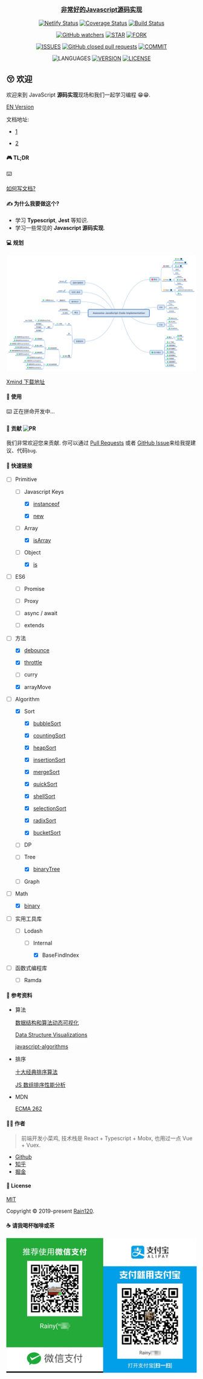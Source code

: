 <h3 align="center">
  <a href="https://github.com/Rain120/awesome-javascript-code-implementation">非常好的Javascript源码实现</a>
</h3>

<div align="center">

[![Netlify Status](https://api.netlify.com/api/v1/badges/aa1cb15a-9a66-42df-ab3b-6cf8a607c9c4/deploy-status)](https://app.netlify.com/sites/awesome-javascript-code-implementation/deploys) [![Coverage Status](https://coveralls.io/repos/github/Rain120/awesome-javascript-code-implementation/badge.svg?branch=master)](https://coveralls.io/github/Rain120/awesome-javascript-code-implementation?branch=master) [![Build Status](https://travis-ci.org/Rain120/awesome-javascript-code-implementation.svg?branch=master)](https://travis-ci.org/Rain120/awesome-javascript-code-implementation)

[![GitHub watchers](https://img.shields.io/github/watchers/rain120/awesome-javascript-code-implementation?style=social)](https://github.com/Rain120/awesome-javascript-code-implementation/watchers)
[![STAR](https://img.shields.io/github/stars/rain120/awesome-javascript-code-implementation?style=social)](https://github.com/Rain120/awesome-javascript-code-implementation/stargazers) [![FORK](https://img.shields.io/github/forks/rain120/awesome-javascript-code-implementation?style=social)](https://github.com/Rain120/awesome-javascript-code-implementation/network/members)

[![ISSUES](https://img.shields.io/github/issues/rain120/awesome-javascript-code-implementation?style=flat-square)](https://github.com/Rain120/awesome-javascript-code-implementation/issues) [![GitHub closed pull requests](https://img.shields.io/github/issues-pr-closed/rain120/awesome-javascript-code-implementation?style=flat-square)](https://github.com/Rain120/awesome-javascript-code-implementation/pulls) [![COMMIT](https://img.shields.io/github/last-commit/rain120/awesome-javascript-code-implementation?style=flat-square)](https://github.com/Rain120/awesome-javascript-code-implementation/commits/master)

<!-- [![TEST](https://github.com/rain120/awesome-javascript-code-implementation/workflows/.github/workflows/test.yml/badge.svg)](https://github.com/Rain120/awesome-javascript-code-implementation/actions) -->
![LANGUAGES](https://img.shields.io/github/languages/top/rain120/awesome-javascript-code-implementation?style=flat-square)
[![VERSION](https://img.shields.io/github/package-json/v/rain120/awesome-javascript-code-implementation?style=flat-square)](https://github.com/Rain120/awesome-javascript-code-implementation/blob/master/package.json) [![LICENSE](https://img.shields.io/github/license/rain120/awesome-javascript-code-implementation?style=flat-square)](https://github.com/Rain120/awesome-javascript-code-implementation/blob/master/LICENSE)

</div>

## 😚 欢迎

欢迎来到 JavaScript **源码实现**现场和我们一起学习编程 😁😁.

[EN Version](README.md)

文档地址:

- [1](https://rain120.github.io/awesome-javascript-code-implementation/)

- [2](https://awesome-javascript-code-implementation.netlify.com/)

#### 🎮 TL;DR

⌨️

[如何写文档?](docs/zh/how-to-write-docs/README.md)

#### ✍ 为什么我要做这个?

- 学习 **Typescript**, **Jest** 等知识.
- 学习一些常见的 **Javascript 源码实现**.

#### 💻 规划

<img src="plans.svg">

[Xmind 下载地址](plans.xmind)

#### 🔨 使用

⌨️ 正在拼命开发中...

#### 🤝 贡献 ![PR](https://img.shields.io/badge/PRs-Welcome-orange?style=flat-square&logo=appveyor)

我们非常欢迎您来贡献. 你可以通过 [Pull Requests](https://github.com/Rain120/awesome-javascript-code-implementation/pulls) 或者 [GitHub Issue](https://github.com/Rain120/awesome-javascript-code-implementation/issues)来给我提建议、代码`bug`.

#### 🔗 快速链接

- [ ] Primitive

  - [ ] Javascript Keys

    - [x] [instanceof](src/instanceof/README.md)

    - [x] [new](src/new/README.md)

  - [ ] Array

    - [x] [isArray](src/Array/isArray/README.md)

  - [ ] Object

    - [x] [is](src/Object/README.md)

- [ ] ES6

  - [ ] Promise

  - [ ] Proxy

  - [ ] async / await

  - [ ] extends

- [ ] 方法

  - [x] [debounce](src/function/debounce/README.md)

  - [x] [throttle](src/function/throttle/README.md)

  - [ ] curry

  - [x] arrayMove

- [ ] Algorithm

  - [x] Sort

    - [x] [bubbleSort](src/Algorithm/sort/bubbleSort/README.md)

    - [x] [countingSort](src/Algorithm/sort/countingSort/README.md)

    - [x] [heapSort](src/Algorithm/sort/heapSort/README.md)

    - [x] [insertionSort](src/Algorithm/sort/insertionSort/README.md)

    - [x] [mergeSort](src/Algorithm/sort/mergeSort/README.md)

    - [x] [quickSort](src/Algorithm/sort/quickSort/README.md)

    - [x] [shellSort](src/Algorithm/sort/shellSort/README.md)

    - [x] [selectionSort](src/Algorithm/sort/selectionSort/README.md)

    - [x] [radixSort](src/Algorithm/sort/radixSort/README.md)

    - [x] [bucketSort](src/Algorithm/sort/bucketSort/README.md)

  - [ ] DP

  - [ ] Tree

    - [x] [binaryTree](src/Algorithm/binaryTree/README.md)

  - [ ] Graph

- [ ] Math

  - [x] [binary](src/Algorithm/binary/README.md)

- [ ] 实用工具库

  - [ ] Lodash

    - [ ] Internal

      - [x] BaseFindIndex

- [ ] 函数式编程库

  - [ ] Ramda

#### 📰 参考资料

- 算法

  [数据结构和算法动态可视化](https://visualgo.net/)

  [Data Structure Visualizations](https://www.cs.usfca.edu/~galles/visualization/Algorithms.html)

  [javascript-algorithms](https://github.com/trekhleb/javascript-algorithms)

- 排序

  [十大经典排序算法](https://github.com/Rain120/JS-Sorting-Algorithm)

  [JS 数组排序性能分析](https://dailc.github.io/jsfoundation-perfanalysis/html/performanceAnalysis/demo_performanceAnalysis_jsarraySort.html)

- MDN

  [ECMA 262](https://tc39.es/ecma262/)

#### 👨‍🏭 作者

> 前端开发小菜鸡, 技术栈是 React + Typescript + Mobx, 也用过一点 Vue + Vuex.

- [Github](https://github.com/Rain120)
- [知乎](https://www.zhihu.com/people/yan-yang-nian-hua-120/activities)
- [掘金](https://juejin.im/user/57c616496be3ff00584f54db)

#### 📝 License

[MIT](https://github.com/Rain120/awesome-javascript-code-implementation/blob/master/LICENSE)

Copyright © 2019-present [Rain120](https://github.com/Rain120).

#### ☕ 请我喝杯咖啡或茶

![wechat-zhifubao-pay.png](./wechat-zhifubao-pay.png)
